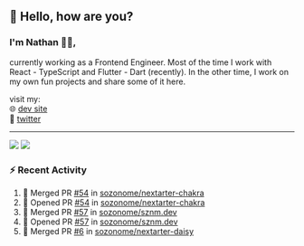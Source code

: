 ## 👋 Hello, how are you? 

### I'm Nathan 👨‍💻,

currently working as a Frontend Engineer. Most of the time I work with React - TypeScript and Flutter - Dart (recently). 
In the other time, I work on my own fun projects and share some of it here.

visit my:<br/>
🌐 [dev site](https://sznm.dev)<br/>
🦜 [twitter](https://twitter.com/sozonome)

---

![](https://komarev.com/ghpvc/?username=sozonome&color=grey)
![](https://hit.yhype.me/github/profile?user_id=17046154)

### :zap: Recent Activity

<!--START_SECTION:activity-->
1. 🎉 Merged PR [#54](https://github.com/sozonome/nextarter-chakra/pull/54) in [sozonome/nextarter-chakra](https://github.com/sozonome/nextarter-chakra)
2. 💪 Opened PR [#54](https://github.com/sozonome/nextarter-chakra/pull/54) in [sozonome/nextarter-chakra](https://github.com/sozonome/nextarter-chakra)
3. 🎉 Merged PR [#57](https://github.com/sozonome/sznm.dev/pull/57) in [sozonome/sznm.dev](https://github.com/sozonome/sznm.dev)
4. 💪 Opened PR [#57](https://github.com/sozonome/sznm.dev/pull/57) in [sozonome/sznm.dev](https://github.com/sozonome/sznm.dev)
5. 🎉 Merged PR [#6](https://github.com/sozonome/nextarter-daisy/pull/6) in [sozonome/nextarter-daisy](https://github.com/sozonome/nextarter-daisy)
<!--END_SECTION:activity-->
